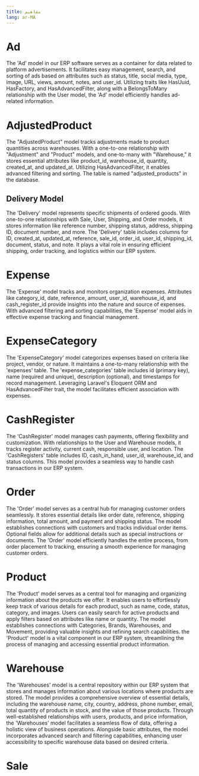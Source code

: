 ```yaml
---
title: مفاهيم
lang: ar-MA
---
```



# Ad 

The 'Ad' model in our ERP software serves as a container for data related to platform advertisements. It facilitates easy management, search, and sorting of ads based on attributes such as status, title, social media, type, image, URL, views, amount, notes, and user_id. Utilizing traits like HasUuid, HasFactory, and HasAdvancedFilter, along with a BelongsToMany relationship with the User model, the 'Ad' model efficiently handles ad-related information.

# AdjustedProduct 

The "AdjustedProduct" model tracks adjustments made to product quantities across warehouses. With a one-to-one relationship with "Adjustment" and "Product" models, and one-to-many with "Warehouse," it stores essential attributes like product_id, warehouse_id, quantity, created_at, and updated_at. Utilizing HasAdvancedFilter, it enables advanced filtering and sorting. The table is named "adjusted_products" in the database.

## Delivery Model

The 'Delivery' model represents specific shipments of ordered goods. With one-to-one relationships with Sale, User, Shipping, and Order models, it stores information like reference number, shipping status, address, shipping ID, document number, and more. The 'Delivery' table includes columns for ID, created_at, updated_at, reference, sale_id, order_id, user_id, shipping_id, document, status, and note. It plays a vital role in ensuring efficient shipping, order tracking, and logistics within our ERP system.

# Expense

The 'Expense' model tracks and monitors organization expenses. Attributes like category_id, date, reference, amount, user_id, warehouse_id, and cash_register_id provide insights into the nature and source of expenses. With advanced filtering and sorting capabilities, the 'Expense' model aids in effective expense tracking and financial management.

# ExpenseCategory

The 'ExpenseCategory' model categorizes expenses based on criteria like project, vendor, or nature. It maintains a one-to-many relationship with the 'expenses' table. The 'expense_categories' table includes id (primary key), name (required and unique), description (optional), and timestamps for record management. Leveraging Laravel's Eloquent ORM and HasAdvancedFilter trait, the model facilitates efficient association with expenses.

# CashRegister

The 'CashRegister' model manages cash payments, offering flexibility and customization. With relationships to the User and Warehouse models, it tracks register activity, current cash, responsible user, and location. The 'CashRegisters' table includes ID, cash_in_hand, user_id, warehouse_id, and status columns. This model provides a seamless way to handle cash transactions in our ERP system.

# Order

The 'Order' model serves as a central hub for managing customer orders seamlessly. It stores essential details like order date, reference, shipping information, total amount, and payment and shipping status. The model establishes connections with customers and tracks individual order items. Optional fields allow for additional details such as special instructions or documents. The 'Order' model efficiently handles the entire process, from order placement to tracking, ensuring a smooth experience for managing customer orders.

# Product 

The 'Product' model serves as a central tool for managing and organizing information about the products we offer. It enables users to effortlessly keep track of various details for each product, such as name, code, status, category, and images. Users can easily search for active products and apply filters based on attributes like name or quantity. The model establishes connections with Categories, Brands, Warehouses, and Movement, providing valuable insights and refining search capabilities. the 'Product' model is a vital component in our ERP system, streamlining the process of managing and accessing essential product information.

# Warehouse

The 'Warehouses' model is a central repository within our ERP system that stores and manages information about various locations where products are stored. The model provides a comprehensive overview of essential details, including the warehouse name, city, country, address, phone number, email, total quantity of products in stock, and the value of those products. Through well-established relationships with users, products, and price information, the 'Warehouses' model facilitates a seamless flow of data, offering a holistic view of business operations. Alongside basic attributes, the model incorporates advanced search and filtering capabilities, enhancing user accessibility to specific warehouse data based on desired criteria.

# Sale

